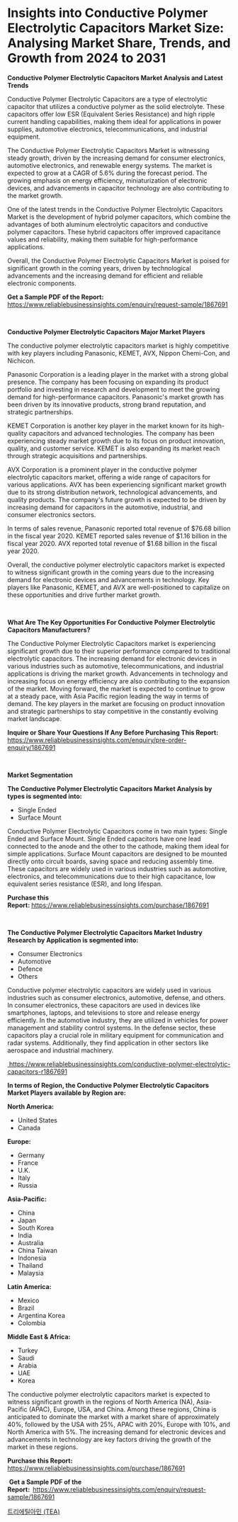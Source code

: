 <p><h1>Insights into Conductive Polymer Electrolytic Capacitors Market Size: Analysing Market Share, Trends, and Growth from 2024 to 2031</h1></p><p><strong>Conductive Polymer Electrolytic Capacitors Market Analysis and Latest Trends</strong></p>
<p><p>Conductive Polymer Electrolytic Capacitors are a type of electrolytic capacitor that utilizes a conductive polymer as the solid electrolyte. These capacitors offer low ESR (Equivalent Series Resistance) and high ripple current handling capabilities, making them ideal for applications in power supplies, automotive electronics, telecommunications, and industrial equipment.</p><p>The Conductive Polymer Electrolytic Capacitors Market is witnessing steady growth, driven by the increasing demand for consumer electronics, automotive electronics, and renewable energy systems. The market is expected to grow at a CAGR of 5.6% during the forecast period. The growing emphasis on energy efficiency, miniaturization of electronic devices, and advancements in capacitor technology are also contributing to the market growth.</p><p>One of the latest trends in the Conductive Polymer Electrolytic Capacitors Market is the development of hybrid polymer capacitors, which combine the advantages of both aluminum electrolytic capacitors and conductive polymer capacitors. These hybrid capacitors offer improved capacitance values and reliability, making them suitable for high-performance applications.</p><p>Overall, the Conductive Polymer Electrolytic Capacitors Market is poised for significant growth in the coming years, driven by technological advancements and the increasing demand for efficient and reliable electronic components.</p></p>
<p><strong>Get a Sample PDF of the Report:&nbsp;</strong> <a href="https://www.reliablebusinessinsights.com/enquiry/request-sample/1867691">https://www.reliablebusinessinsights.com/enquiry/request-sample/1867691</a></p>
<p>&nbsp;</p>
<p><strong>Conductive Polymer Electrolytic Capacitors Major Market Players</strong></p>
<p><p>The conductive polymer electrolytic capacitors market is highly competitive with key players including Panasonic, KEMET, AVX, Nippon Chemi-Con, and Nichicon. </p><p>Panasonic Corporation is a leading player in the market with a strong global presence. The company has been focusing on expanding its product portfolio and investing in research and development to meet the growing demand for high-performance capacitors. Panasonic's market growth has been driven by its innovative products, strong brand reputation, and strategic partnerships. </p><p>KEMET Corporation is another key player in the market known for its high-quality capacitors and advanced technologies. The company has been experiencing steady market growth due to its focus on product innovation, quality, and customer service. KEMET is also expanding its market reach through strategic acquisitions and partnerships.</p><p>AVX Corporation is a prominent player in the conductive polymer electrolytic capacitors market, offering a wide range of capacitors for various applications. AVX has been experiencing significant market growth due to its strong distribution network, technological advancements, and quality products. The company's future growth is expected to be driven by increasing demand for capacitors in the automotive, industrial, and consumer electronics sectors.</p><p>In terms of sales revenue, Panasonic reported total revenue of $76.68 billion in the fiscal year 2020. KEMET reported sales revenue of $1.16 billion in the fiscal year 2020. AVX reported total revenue of $1.68 billion in the fiscal year 2020.</p><p>Overall, the conductive polymer electrolytic capacitors market is expected to witness significant growth in the coming years due to the increasing demand for electronic devices and advancements in technology. Key players like Panasonic, KEMET, and AVX are well-positioned to capitalize on these opportunities and drive further market growth.</p></p>
<p>&nbsp;</p>
<p><strong>What Are The Key Opportunities For Conductive Polymer Electrolytic Capacitors Manufacturers?</strong></p>
<p><p>The Conductive Polymer Electrolytic Capacitors market is experiencing significant growth due to their superior performance compared to traditional electrolytic capacitors. The increasing demand for electronic devices in various industries such as automotive, telecommunications, and industrial applications is driving the market growth. Advancements in technology and increasing focus on energy efficiency are also contributing to the expansion of the market. Moving forward, the market is expected to continue to grow at a steady pace, with Asia Pacific region leading the way in terms of demand. The key players in the market are focusing on product innovation and strategic partnerships to stay competitive in the constantly evolving market landscape.</p></p>
<p><strong>Inquire or Share Your Questions If Any Before Purchasing This Report:</strong> <a href="https://www.reliablebusinessinsights.com/enquiry/pre-order-enquiry/1867691">https://www.reliablebusinessinsights.com/enquiry/pre-order-enquiry/1867691</a></p>
<p>&nbsp;</p>
<p><strong>Market Segmentation</strong></p>
<p><strong>The Conductive Polymer Electrolytic Capacitors Market Analysis by types is segmented into:</strong></p>
<p><ul><li>Single Ended</li><li>Surface Mount</li></ul></p>
<p><p>Conductive Polymer Electrolytic Capacitors come in two main types: Single Ended and Surface Mount. Single Ended capacitors have one lead connected to the anode and the other to the cathode, making them ideal for simple applications. Surface Mount capacitors are designed to be mounted directly onto circuit boards, saving space and reducing assembly time. These capacitors are widely used in various industries such as automotive, electronics, and telecommunications due to their high capacitance, low equivalent series resistance (ESR), and long lifespan.</p></p>
<p><strong>Purchase this Report:&nbsp;</strong><a href="https://www.reliablebusinessinsights.com/purchase/1867691">https://www.reliablebusinessinsights.com/purchase/1867691</a></p>
<p>&nbsp;</p>
<p><strong>The Conductive Polymer Electrolytic Capacitors Market Industry Research by Application is segmented into:</strong></p>
<p><ul><li>Consumer Electronics</li><li>Automotive</li><li>Defence</li><li>Others</li></ul></p>
<p><p>Conductive polymer electrolytic capacitors are widely used in various industries such as consumer electronics, automotive, defense, and others. In consumer electronics, these capacitors are used in devices like smartphones, laptops, and televisions to store and release energy efficiently. In the automotive industry, they are utilized in vehicles for power management and stability control systems. In the defense sector, these capacitors play a crucial role in military equipment for communication and radar systems. Additionally, they find application in other sectors like aerospace and industrial machinery.</p></p>
<p><a href="https://www.reliablebusinessinsights.com/conductive-polymer-electrolytic-capacitors-r1867691">&nbsp;https://www.reliablebusinessinsights.com/conductive-polymer-electrolytic-capacitors-r1867691</a></p>
<p><strong>In terms of Region, the Conductive Polymer Electrolytic Capacitors Market Players available by Region are:</strong></p>
<p>
    <p> <strong> North America: </strong>
        <ul>
            <li>United States</li>
            <li>Canada</li>
        </ul>
        </p> 
    <p> <strong> Europe: </strong>
        <ul>
            <li>Germany</li>
            <li>France</li>
            <li>U.K.</li>
            <li>Italy</li>
            <li>Russia</li>
        </ul>
        </p> 
    <p> <strong> Asia-Pacific: </strong>
        <ul>
            <li>China</li>
            <li>Japan</li>
            <li>South Korea</li>
            <li>India</li>
            <li>Australia</li>
            <li>China Taiwan</li>
            <li>Indonesia</li>
            <li>Thailand</li>
            <li>Malaysia</li>
        </ul>
        </p> 
    <p> <strong> Latin America: </strong>
        <ul>
            <li>Mexico</li>
            <li>Brazil</li>
            <li>Argentina Korea</li>
            <li>Colombia</li>
        </ul>
        </p> 
    <p> <strong> Middle East & Africa: </strong>
        <ul>
            <li>Turkey</li>
            <li>Saudi</li>
            <li>Arabia</li>
            <li>UAE</li>
            <li>Korea</li>
        </ul>
    </p>
    </p>
<p><p>The conductive polymer electrolytic capacitors market is expected to witness significant growth in the regions of North America (NA), Asia-Pacific (APAC), Europe, USA, and China. Among these regions, China is anticipated to dominate the market with a market share of approximately 40%, followed by the USA with 25%, APAC with 20%, Europe with 10%, and North America with 5%. The increasing demand for electronic devices and advancements in technology are key factors driving the growth of the market in these regions.</p></p>
<p><strong>Purchase this Report: </strong><a href="https://www.reliablebusinessinsights.com/purchase/1867691">https://www.reliablebusinessinsights.com/purchase/1867691</a></p>
<p>&nbsp;<strong>Get a Sample PDF of the Report:&nbsp;&nbsp;</strong><a href="https://www.reliablebusinessinsights.com/enquiry/request-sample/1867691">https://www.reliablebusinessinsights.com/enquiry/request-sample/1867691</a></p>
<p><strong></strong></p>
<p><p><a href="https://medium.com/@mehereenadusoye/2024%EB%85%84%EB%B6%80%ED%84%B0-2031%EB%85%84%EA%B9%8C%EC%A7%80%EC%9D%98-%ED%8A%B8%EB%A6%AC%EC%97%90%ED%8B%B8%EC%95%84%EB%AF%BC-tea-%EC%8B%9C%EC%9E%A5-%EC%84%B1%EC%9E%A5-%EC%A0%84%EB%A7%9D%EC%9D%80-%EC%8B%9C%EC%9E%A5-%EB%8F%99%ED%96%A5-%EB%B6%84%EC%84%9D-%EC%9D%91%EC%9A%A9-%EB%B6%84%EC%95%BC%EB%B3%84-%EC%A7%80%EC%97%AD-%EC%A0%84%EB%A7%9D-%EB%B0%8F-%EC%88%98%EC%9D%B5%EC%9D%84-%EA%B3%A0%EB%A0%A4%ED%95%9C-cagr%EB%A1%9C-%EC%98%88%EC%B8%A1%EB%90%98%EA%B3%A0-%EC%9E%88%EC%8A%B5%EB%8B%88%EB%8B%A4-ef24f8574593">트리에틸아민 (TEA)</a></p></p>